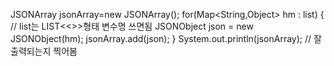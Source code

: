 JSONArray jsonArray=new JSONArray();
for(Map<String,Object> hm : list) {  // list는 LIST<<>>형태 변수명 쓰면됨
    JSONObject json = new JSONObject(hm);
    jsonArray.add(json);
}
System.out.println(jsonArray); // 잘 출력되는지 찍어봄
